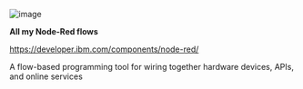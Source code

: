 ![image](https://user-images.githubusercontent.com/2985504/188195149-a4704047-9101-4d8f-b184-b91b358cc964.png)


**All my Node-Red flows**

https://developer.ibm.com/components/node-red/

A flow-based programming tool for wiring together hardware devices, APIs, and online services

